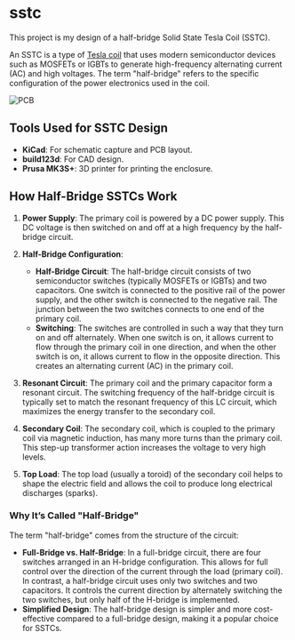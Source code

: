 # sstc
This project is my design of a half-bridge Solid State Tesla Coil (SSTC).

An SSTC is a type of [Tesla coil](https://en.wikipedia.org/wiki/Tesla_coil) that uses modern semiconductor devices such as MOSFETs or IGBTs to generate high-frequency alternating current (AC) and high voltages. The term "half-bridge" refers to the specific configuration of the power electronics used in the coil.

![PCB](https://github.com/user-attachments/assets/58d9dd55-f775-408e-bd02-e7d93be3af10)

## Tools Used for SSTC Design

- **KiCad**: For schematic capture and PCB layout.
- **build123d**: For CAD design.
- **Prusa MK3S+**: 3D printer for printing the enclosure.

## How Half-Bridge SSTCs Work

1. **Power Supply**: The primary coil is powered by a DC power supply. This DC voltage is then switched on and off at a high frequency by the half-bridge circuit.

2. **Half-Bridge Configuration**:
   - **Half-Bridge Circuit**: The half-bridge circuit consists of two semiconductor switches (typically MOSFETs or IGBTs) and two capacitors. One switch is connected to the positive rail of the power supply, and the other switch is connected to the negative rail. The junction between the two switches connects to one end of the primary coil.
   - **Switching**: The switches are controlled in such a way that they turn on and off alternately. When one switch is on, it allows current to flow through the primary coil in one direction, and when the other switch is on, it allows current to flow in the opposite direction. This creates an alternating current (AC) in the primary coil.

3. **Resonant Circuit**: The primary coil and the primary capacitor form a resonant circuit. The switching frequency of the half-bridge circuit is typically set to match the resonant frequency of this LC circuit, which maximizes the energy transfer to the secondary coil.

4. **Secondary Coil**: The secondary coil, which is coupled to the primary coil via magnetic induction, has many more turns than the primary coil. This step-up transformer action increases the voltage to very high levels.

5. **Top Load**: The top load (usually a toroid) of the secondary coil helps to shape the electric field and allows the coil to produce long electrical discharges (sparks).

### Why It’s Called "Half-Bridge"

The term "half-bridge" comes from the structure of the circuit:
- **Full-Bridge vs. Half-Bridge**: In a full-bridge circuit, there are four switches arranged in an H-bridge configuration. This allows for full control over the direction of the current through the load (primary coil). In contrast, a half-bridge circuit uses only two switches and two capacitors. It controls the current direction by alternately switching the two switches, but only half of the H-bridge is implemented.
- **Simplified Design**: The half-bridge design is simpler and more cost-effective compared to a full-bridge design, making it a popular choice for SSTCs.


